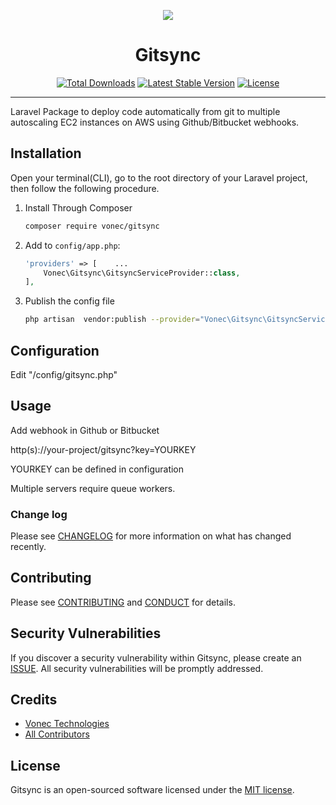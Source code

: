 <p align="center"><img src="https://laravel.com/assets/img/components/logo-laravel.svg"></p>


<h1 align="center">Gitsync</h1>

<p align="center">
<a href="https://packagist.org/packages/vonec/gitsync"><img src="https://poser.pugx.org/vonec/gitsync/d/total.svg" alt="Total Downloads"></a>
<a href="https://packagist.org/packages/vonec/gitsync"><img src="https://poser.pugx.org/vonec/gitsync/v/stable.svg" alt="Latest Stable Version"></a>
<a href="https://packagist.org/packages/vonec/gitsync"><img src="https://poser.pugx.org/laravel/framework/license.svg" alt="License"></a>
</p>
<hr>

Laravel Package to deploy code automatically from git to multiple autoscaling EC2 instances on AWS using Github/Bitbucket webhooks.

## Installation

Open your terminal(CLI), go to the root directory of your Laravel project, then follow the following procedure.
1. Install Through Composer
    ```bash
    composer require vonec/gitsync
    ```

2. Add to `config/app.php`:
	```php
	'providers' => [    ...
		Vonec\Gitsync\GitsyncServiceProvider::class,
	],
	```
3. Publish the config file
    ```bash
    php artisan  vendor:publish --provider="Vonec\Gitsync\GitsyncServiceProvider"
    ```


## Configuration

Edit "/config/gitsync.php"

## Usage

Add webhook in Github or Bitbucket

http(s)://your-project/gitsync?key=YOURKEY

YOURKEY can be defined in configuration

Multiple servers require queue workers.


### Change log

Please see <a href="https://github.com/vonec/gitsync/blob/HEAD/CHANGELOG.md" rel="nofollow noopener external">CHANGELOG</a> for more information on what has changed recently.

## Contributing

Please see <a href="https://github.com/vonec/gitsync/blob/HEAD/CONTRIBUTING.md" rel="nofollow noopener external">CONTRIBUTING</a> and 
<a href="https://github.com/vonec/gitsync/blob/HEAD/CONDUCT.md" rel="nofollow noopener external">CONDUCT</a> for details.

## Security Vulnerabilities

If you discover a security vulnerability within Gitsync, please  create an <a href="https://github.com/vonec/gitsync/blob/HEAD/ISSUE_TEMPLATE.md" rel="nofollow noopener external">ISSUE</a>. All security vulnerabilities will be promptly addressed.

## Credits

<ul>
<li><a href="http://vonectech.com">Vonec Technologies</a></li>
<li><a href="https://github.com/vonec/gitsync/contributors">All Contributors</a></li>
</ul>

## License

Gitsync is an open-sourced software licensed under the [MIT license](http://opensource.org/licenses/MIT).